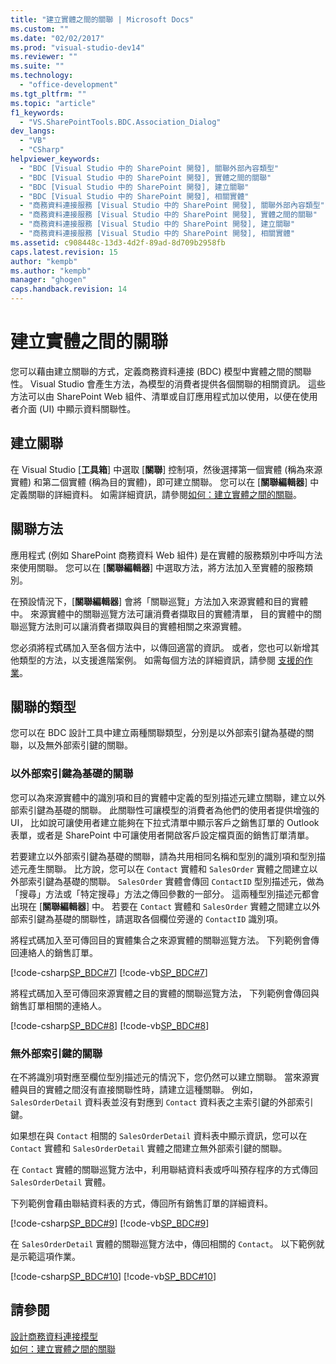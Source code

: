 ```yaml
---
title: "建立實體之間的關聯 | Microsoft Docs"
ms.custom: ""
ms.date: "02/02/2017"
ms.prod: "visual-studio-dev14"
ms.reviewer: ""
ms.suite: ""
ms.technology: 
  - "office-development"
ms.tgt_pltfrm: ""
ms.topic: "article"
f1_keywords: 
  - "VS.SharePointTools.BDC.Association_Dialog"
dev_langs: 
  - "VB"
  - "CSharp"
helpviewer_keywords: 
  - "BDC [Visual Studio 中的 SharePoint 開發], 關聯外部內容類型"
  - "BDC [Visual Studio 中的 SharePoint 開發], 實體之間的關聯"
  - "BDC [Visual Studio 中的 SharePoint 開發], 建立關聯"
  - "BDC [Visual Studio 中的 SharePoint 開發], 相關實體"
  - "商務資料連接服務 [Visual Studio 中的 SharePoint 開發], 關聯外部內容類型"
  - "商務資料連接服務 [Visual Studio 中的 SharePoint 開發], 實體之間的關聯"
  - "商務資料連接服務 [Visual Studio 中的 SharePoint 開發], 建立關聯"
  - "商務資料連接服務 [Visual Studio 中的 SharePoint 開發], 相關實體"
ms.assetid: c908448c-13d3-4d2f-89ad-8d709b2958fb
caps.latest.revision: 15
author: "kempb"
ms.author: "kempb"
manager: "ghogen"
caps.handback.revision: 14
---
```

# 建立實體之間的關聯
  您可以藉由建立關聯的方式，定義商務資料連接 \(BDC\) 模型中實體之間的關聯性。  Visual Studio 會產生方法，為模型的消費者提供各個關聯的相關資訊。  這些方法可以由 SharePoint Web 組件、清單或自訂應用程式加以使用，以便在使用者介面 \(UI\) 中顯示資料關聯性。  
  
## 建立關聯  
 在 Visual Studio \[**工具箱**\] 中選取 \[**關聯**\] 控制項，然後選擇第一個實體 \(稱為來源實體\) 和第二個實體 \(稱為目的實體\)，即可建立關聯。  您可以在 \[**關聯編輯器**\] 中定義關聯的詳細資料。  如需詳細資訊，請參閱[如何：建立實體之間的關聯](../sharepoint/how-to-create-an-association-between-entities.md)。  
  
## 關聯方法  
 應用程式 \(例如 SharePoint 商務資料 Web 組件\) 是在實體的服務類別中呼叫方法來使用關聯。  您可以在 \[**關聯編輯器**\] 中選取方法，將方法加入至實體的服務類別。  
  
 在預設情況下，\[**關聯編輯器**\] 會將「關聯巡覽」方法加入來源實體和目的實體中。  來源實體中的關聯巡覽方法可讓消費者擷取目的實體清單，  目的實體中的關聯巡覽方法則可以讓消費者擷取與目的實體相關之來源實體。  
  
 您必須將程式碼加入至各個方法中，以傳回適當的資訊。  或者，您也可以新增其他類型的方法，以支援進階案例。  如需每個方法的詳細資訊，請參閱 [支援的作業](http://go.microsoft.com/fwlink/?LinkId=169286)。  
  
## 關聯的類型  
 您可以在 BDC 設計工具中建立兩種關聯類型，分別是以外部索引鍵為基礎的關聯，以及無外部索引鍵的關聯。  
  
### 以外部索引鍵為基礎的關聯  
 您可以為來源實體中的識別項和目的實體中定義的型別描述元建立關聯，建立以外部索引鍵為基礎的關聯。  此關聯性可讓模型的消費者為他們的使用者提供增強的 UI，  比如說可讓使用者建立能夠在下拉式清單中顯示客戶之銷售訂單的 Outlook 表單，或者是 SharePoint 中可讓使用者開啟客戶設定檔頁面的銷售訂單清單。  
  
 若要建立以外部索引鍵為基礎的關聯，請為共用相同名稱和型別的識別項和型別描述元產生關聯。  比方說，您可以在 `Contact` 實體和 `SalesOrder` 實體之間建立以外部索引鍵為基礎的關聯。  `SalesOrder` 實體會傳回 `ContactID` 型別描述元，做為「搜尋」方法或「特定搜尋」方法之傳回參數的一部分。  這兩種型別描述元都會出現在 \[**關聯編輯器**\] 中。  若要在 `Contact` 實體和 `SalesOrder` 實體之間建立以外部索引鍵為基礎的關聯性，請選取各個欄位旁邊的 `ContactID` 識別項。  
  
 將程式碼加入至可傳回目的實體集合之來源實體的關聯巡覽方法。  下列範例會傳回連絡人的銷售訂單。  
  
 [!code-csharp[SP_BDC#7](../snippets/csharp/VS_Snippets_OfficeSP/sp_bdc/CS/bdcmodel1/contactservice.cs#7)]
 [!code-vb[SP_BDC#7](../snippets/visualbasic/VS_Snippets_OfficeSP/sp_bdc/VB/bdcmodel1/contactservice.vb#7)]  
  
 將程式碼加入至可傳回來源實體之目的實體的關聯巡覽方法，  下列範例會傳回與銷售訂單相關的連絡人。  
  
 [!code-csharp[SP_BDC#8](../snippets/csharp/VS_Snippets_OfficeSP/sp_bdc/CS/bdcmodel1/salesorderservice.cs#8)]
 [!code-vb[SP_BDC#8](../snippets/visualbasic/VS_Snippets_OfficeSP/sp_bdc/VB/bdcmodel1/salesorderservice.vb#8)]  
  
### 無外部索引鍵的關聯  
 在不將識別項對應至欄位型別描述元的情況下，您仍然可以建立關聯。  當來源實體與目的實體之間沒有直接關聯性時，請建立這種關聯。  例如，`SalesOrderDetail` 資料表並沒有對應到 `Contact` 資料表之主索引鍵的外部索引鍵。  
  
 如果想在與 `Contact` 相關的 `SalesOrderDetail` 資料表中顯示資訊，您可以在 `Contact` 實體和 `SalesOrderDetail` 實體之間建立無外部索引鍵的關聯。  
  
 在 `Contact` 實體的關聯巡覽方法中，利用聯結資料表或呼叫預存程序的方式傳回 `SalesOrderDetail` 實體。  
  
 下列範例會藉由聯結資料表的方式，傳回所有銷售訂單的詳細資料。  
  
 [!code-csharp[SP_BDC#9](../snippets/csharp/VS_Snippets_OfficeSP/sp_bdc/CS/bdcmodel1/contactservice.cs#9)]
 [!code-vb[SP_BDC#9](../snippets/visualbasic/VS_Snippets_OfficeSP/sp_bdc/VB/bdcmodel1/contactservice.vb#9)]  
  
 在 `SalesOrderDetail` 實體的關聯巡覽方法中，傳回相關的 `Contact`。  以下範例就是示範這項作業。  
  
 [!code-csharp[SP_BDC#10](../snippets/csharp/VS_Snippets_OfficeSP/sp_bdc/CS/bdcmodel1/salesorderdetailservice.cs#10)]
 [!code-vb[SP_BDC#10](../snippets/visualbasic/VS_Snippets_OfficeSP/sp_bdc/VB/bdcmodel1/salesorderdetailservice.vb#10)]  
  
## 請參閱  
 [設計商務資料連接模型](../sharepoint/designing-a-business-data-connectivity-model.md)   
 [如何：建立實體之間的關聯](../sharepoint/how-to-create-an-association-between-entities.md)  
  
  